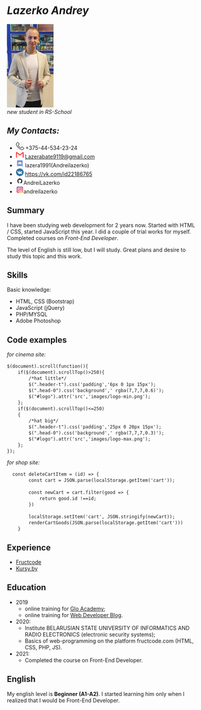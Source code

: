# ___Lazerko Andrey___
![My-photo](images/My-photo1.jpg)<br>
*new student in RS-School*

## ***My Contacts:***
* ![phone](images/phone.png)  +375-44-534-23-24
* ![gmail](images/gmail.png) Lazerabate9119@gmail.com
* ![discord](images/discord.png) lazera1991(Andreilazerko)
* ![vk](images/vk.png) https://vk.com/id22186765
* ![github](images/github.png)AndreiLazerko
* ![Instagram](images/instagram.png)andreilazerko

## **Summary**
I have been studying web development for 2 years now. Started with HTML / CSS, started JavaScript this year. I did a couple of trial works for myself. Completed courses on _Front-End Developer_.

The level of English is still low, but I will study. Great plans and desire to study this topic and this work.

## **Skills**
Basic knowledge:
* HTML, CSS (Bootstrap)
* JavaScript (jQuery)
* PHP/MYSQL
* Adobe Photoshop

## **Code examples**
*for cinema site:*
```
$(document).scroll(function(){
	if($(document).scrollTop()>250){
		/*hat little*/
		$(".header-t").css('padding','6px 0 1px 15px');
		$(".head-0").css('background',' rgba(7,7,7,0.6)');
		$("#logo").attr('src','images/logo-min.png');
	};
	if($(document).scrollTop()<=250)
	{
		/*hat big*/
		$(".header-t").css('padding','25px 0 20px 15px');
		$(".head-0").css('background',' rgba(7,7,7,0.3)');
		$("#logo").attr('src','images/logo-max.png');
	};
});
```
*for shop site:*
```
  const deleteCartItem = (id) => {
        const cart = JSON.parse(localStorage.getItem('cart'));

        const newCart = cart.filter(good => {
            return good.id !==id;
        })

        localStorage.setItem('cart', JSON.stringify(newCart));
        renderCartGoods(JSON.parse(localStorage.getItem('cart')))
    }
```

## **Experience** 
* [Fructcode](fructcode.com)
* [Kursy.by](Kursy.by)

## **Education** 
* 2019
    * online training for [Glo Academy](https://www.youtube.com/c/GloAcademyChannel);
    * online training for [Web Developer Blog](https://www.youtube.com/c/SuprunAlexey).
* 2020: 
    * Institute BELARUSIAN STATE UNIVERSITY OF INFORMATICS AND RADIO ELECTRONICS (electronic security systems);
    * Basics of web-programming on the platform fructcode.com (HTML, CSS, PHP, JS).
* 2021:
    * Completed the course on Front-End Developer.

## **English**
My english level is **Beginner (A1-A2)**. I started learning him only when I realized that I would be Front-End Developer.
